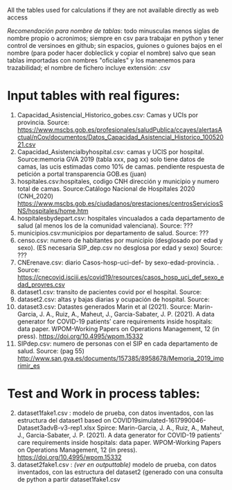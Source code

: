 All the tables used for calculations if they are not available directly as web access

*Recomendación para nombre de tablas*: todo minusculas menos siglas de nombre propio o acronimos; siempre en csv para trabajar en python y tener control de versinoes en github; sin espacios, guiones o guiones bajos en el nombre (para poder hacer dobleclick y copiar el nombre) salvo que sean tablas importadas con nombres "oficiales" y los manenemos para trazabilidad; el nombre de fichero incluye extensión: .csv

# Input tables with real figures:

1. Capacidad_Asistencial_Historico_gobes.csv: Camas y UCIs por provincia. Source: https://www.mscbs.gob.es/profesionales/saludPublica/ccayes/alertasActual/nCov/documentos/Datos_Capacidad_Asistencial_Historico_10052021.csv
2. Capacidad_Asistencialbyhospital.csv: camas y UCIS por hospital. Source:memoria GVA 2019 (tabla xxx, pag xx) solo tiene datos de camas, las ucis estimadas como 10% de camas. pendiente respuesta de petición a portal transparencia GOB.es (juan)
3. hospitales.csv:hospitales, codigo CNH dirección y municipio y numero total de camas. Source:Catálogo Nacional de Hospitales 2020 (CNH_2020) https://www.mscbs.gob.es/ciudadanos/prestaciones/centrosServiciosSNS/hospitales/home.htm
4. hospitalesbydepart.csv: hospitales vincualados a cada departamento de salud (al menos los de la comunidad valenciana). Source: ???
5. municipios.csv:municipios por departamento de salud. Source: ???
6. censo.csv: numero de habitantes por municipio (desglosado por edad y sexo). (ES necesaria SIP_dep.csv no desglosa por edad y sexo) Source: ???
7. CNErenave.csv:  diario Casos-hosp-uci-def- by sexo-edad-provincia. . Source: https://cnecovid.isciii.es/covid19/resources/casos_hosp_uci_def_sexo_edad_provres.csv
8. dataset1.csv: transito de pacientes covid por el hospital. Source:
9. dataset2.csv: altas y bajas diarias y ocupación de hospital. Source:
10. dataset3.csv: Datastes generados Marin et al (2021). Source: Marin-Garcia, J. A., Ruiz, A., Maheut, J., Garcia-Sabater, J. P. (2021). A data generator for COVID-19 patients’ care requirements inside hospitals: data paper. WPOM-Working Papers on Operations Management, 12 (in press). https://doi.org/10.4995/wpom.15332
11. SIPdep.csv: numero de personas con el SIP en cada departamento de salud. Source: (pag 55) http://www.san.gva.es/documents/157385/8958678/Memoria_2019_imprimir_es 

# Test and Work in process tables:
2. dataset1fake1.csv : modelo de prueba, con datos inventados, con las estructura del dataset1 based on COVID19simulated-1617990046-Dataset3advB-v3-rep1.xlsx Spirce: Marin-Garcia, J. A., Ruiz, A., Maheut, J., Garcia-Sabater, J. P. (2021). A data generator for COVID-19 patients’ care requirements inside hospitals: data paper. WPOM-Working Papers on Operations Management, 12 (in press). https://doi.org/10.4995/wpom.15332
3. dataset2fake1.csv : *(ver en outputtable)* modelo de prueba, con datos inventados, con las estructura del dataset2 (generado con una consulta de python a partir dataset1fake1.csv
